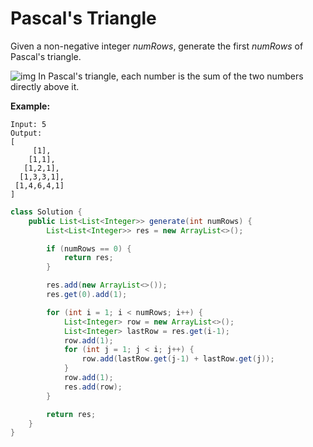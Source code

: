 # Pascal's Triangle

Given a non-negative integer *numRows*, generate the first *numRows* of Pascal's triangle.

![img](https://upload.wikimedia.org/wikipedia/commons/0/0d/PascalTriangleAnimated2.gif)
In Pascal's triangle, each number is the sum of the two numbers directly above it.

**Example:**

```
Input: 5
Output:
[
     [1],
    [1,1],
   [1,2,1],
  [1,3,3,1],
 [1,4,6,4,1]
]
```



```java
class Solution {
    public List<List<Integer>> generate(int numRows) {
        List<List<Integer>> res = new ArrayList<>();

        if (numRows == 0) {
            return res;
        }

        res.add(new ArrayList<>());
        res.get(0).add(1);

        for (int i = 1; i < numRows; i++) {
            List<Integer> row = new ArrayList<>();
            List<Integer> lastRow = res.get(i-1);
            row.add(1);
            for (int j = 1; j < i; j++) {
                row.add(lastRow.get(j-1) + lastRow.get(j));
            }
            row.add(1);
            res.add(row);
        }

        return res;
    }
}
```

